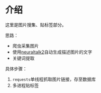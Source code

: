 # 介绍

这里是图片搜集、贴标签部分。

思路：

* 爬虫采集图片
* 使用[neuraltalk2](https://github.com/karpathy/neuraltalk2)自动生成描述图片的文字
* 关键词提取

具体步骤：

1. `requests`单线程抓取图片链接，存至数据库
2. 多进程贴标签
